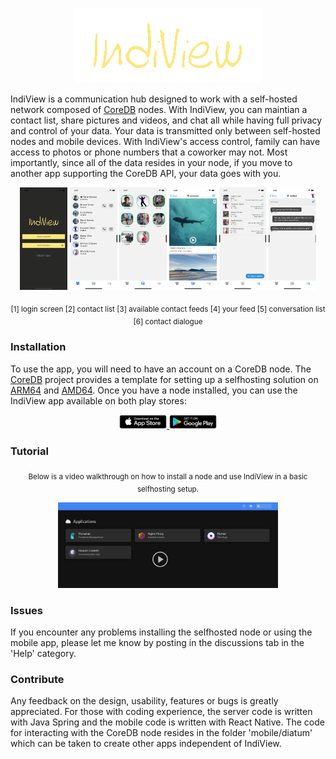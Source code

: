 <p align="center">
  <a href="#"><img src="/docs/photos/logo.png" /></a>
</p>

IndiView is a communication hub designed to work with a self-hosted network composed of [CoreDB](https://github.com/rolandosborne/CoreDB) nodes. With IndiView, you can maintian a contact list, share pictures and videos, and chat all while having full privacy and control of your data. Your data is transmitted only between self-hosted nodes and mobile devices. With IndiView's access control, family can have access to photos or phone numbers that a coworker may not. Most importantly, since all of the data resides in your node, if you move to another app supporting the CoreDB API, your data goes with you.

<p align="center">
  <a href="#"><img src="/docs/photos/login.png" width="15%"/></a>
  <a href="#"><img src="/docs/photos/contacts.png" width="15%"/></a>
  <a href="#"><img src="/docs/photos/feed.png" width="15%"/></a>
  <a href="#"><img src="/docs/photos/myfeed.png" width="15%"/></a>
  <a href="#"><img src="/docs/photos/conversations.png" width="15%"/></a>
  <a href="#"><img src="/docs/photos/topics.png" width="15%"/></a>
</p>

<p align="center"><sub>[1] login screen [2] contact list [3] available contact feeds [4] your feed [5] conversation list [6] contact dialogue</sub></p>

  
### Installation
To use the app, you will need to have an account on a CoreDB node. The [CoreDB](https://github.com/rolandosborne/CoreDB) project provides a template for setting up a selfhosting solution on [ARM64](https://github.com/rolandosborne/CoreDB/blob/main/tools/coredb_node_arm64.yaml) and [AMD64](https://github.com/rolandosborne/CoreDB/blob/main/tools/coredb_node_amd64.yaml). Once you have a node installed, you can use the IndiView app available on both play stores:

<p align="center">
  <a href="https://apps.apple.com/us/app/indiview/id1569089072">
    <img src="/docs/photos/astore.png" width="15%">
  </a>
  <a href="https://play.google.com/store/apps/details?id=com.indiview">
    <img src="/docs/photos/gplay.png" width="15%">
  </a>
</p>

### Tutorial
<p align="center"><sub>Below is a video walkthrough on how to install a node and use IndiView in a basic selfhosting setup.</sub></p>
<p align="center">
  <a href="https://s3.us-west-2.amazonaws.com/org.coredb.indiview/IndiView_Tutorial.mp4"><img src="/docs/photos/turtorial.png" width="70%"/></a>
</p>  

### Issues
If you encounter any problems installing the selfhosted node or using the mobile app, please let me know by posting in the discussions tab in the 'Help' category.

### Contribute
Any feedback on the design, usability, features or bugs is greatly appreciated. For those with coding experience, the server code is written with Java Spring and the mobile code is written with React Native. The code for interacting with the CoreDB node resides in the folder 'mobile/diatum' which can be taken to create other apps independent of IndiView. 
